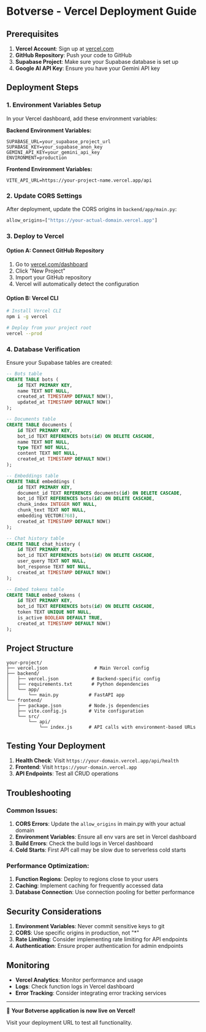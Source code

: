 # Botverse - Vercel Deployment Guide

## Prerequisites

1. **Vercel Account**: Sign up at [vercel.com](https://vercel.com)
2. **GitHub Repository**: Push your code to GitHub
3. **Supabase Project**: Make sure your Supabase database is set up
4. **Google AI API Key**: Ensure you have your Gemini API key

## Deployment Steps

### 1. Environment Variables Setup

In your Vercel dashboard, add these environment variables:

**Backend Environment Variables:**
```
SUPABASE_URL=your_supabase_project_url
SUPABASE_KEY=your_supabase_anon_key
GEMINI_API_KEY=your_gemini_api_key
ENVIRONMENT=production
```

**Frontend Environment Variables:**
```
VITE_API_URL=https://your-project-name.vercel.app/api
```

### 2. Update CORS Settings

After deployment, update the CORS origins in `backend/app/main.py`:

```python
allow_origins=["https://your-actual-domain.vercel.app"]
```

### 3. Deploy to Vercel

#### Option A: Connect GitHub Repository
1. Go to [vercel.com/dashboard](https://vercel.com/dashboard)
2. Click "New Project"
3. Import your GitHub repository
4. Vercel will automatically detect the configuration

#### Option B: Vercel CLI
```bash
# Install Vercel CLI
npm i -g vercel

# Deploy from your project root
vercel --prod
```

### 4. Database Verification

Ensure your Supabase tables are created:

```sql
-- Bots table
CREATE TABLE bots (
    id TEXT PRIMARY KEY,
    name TEXT NOT NULL,
    created_at TIMESTAMP DEFAULT NOW(),
    updated_at TIMESTAMP DEFAULT NOW()
);

-- Documents table
CREATE TABLE documents (
    id TEXT PRIMARY KEY,
    bot_id TEXT REFERENCES bots(id) ON DELETE CASCADE,
    name TEXT NOT NULL,
    type TEXT NOT NULL,
    content TEXT NOT NULL,
    created_at TIMESTAMP DEFAULT NOW()
);

-- Embeddings table
CREATE TABLE embeddings (
    id TEXT PRIMARY KEY,
    document_id TEXT REFERENCES documents(id) ON DELETE CASCADE,
    bot_id TEXT REFERENCES bots(id) ON DELETE CASCADE,
    chunk_index INTEGER NOT NULL,
    chunk_text TEXT NOT NULL,
    embedding VECTOR(768),
    created_at TIMESTAMP DEFAULT NOW()
);

-- Chat history table
CREATE TABLE chat_history (
    id TEXT PRIMARY KEY,
    bot_id TEXT REFERENCES bots(id) ON DELETE CASCADE,
    user_query TEXT NOT NULL,
    bot_response TEXT NOT NULL,
    created_at TIMESTAMP DEFAULT NOW()
);

-- Embed tokens table
CREATE TABLE embed_tokens (
    id TEXT PRIMARY KEY,
    bot_id TEXT REFERENCES bots(id) ON DELETE CASCADE,
    token TEXT UNIQUE NOT NULL,
    is_active BOOLEAN DEFAULT TRUE,
    created_at TIMESTAMP DEFAULT NOW()
);
```

## Project Structure

```
your-project/
├── vercel.json                 # Main Vercel config
├── backend/
│   ├── vercel.json            # Backend-specific config
│   ├── requirements.txt       # Python dependencies
│   └── app/
│       └── main.py           # FastAPI app
└── frontend/
    ├── package.json          # Node.js dependencies
    ├── vite.config.js        # Vite configuration
    └── src/
        └── api/
            └── index.js      # API calls with environment-based URLs
```

## Testing Your Deployment

1. **Health Check**: Visit `https://your-domain.vercel.app/api/health`
2. **Frontend**: Visit `https://your-domain.vercel.app`
3. **API Endpoints**: Test all CRUD operations

## Troubleshooting

### Common Issues:

1. **CORS Errors**: Update the `allow_origins` in main.py with your actual domain
2. **Environment Variables**: Ensure all env vars are set in Vercel dashboard
3. **Build Errors**: Check the build logs in Vercel dashboard
4. **Cold Starts**: First API call may be slow due to serverless cold starts

### Performance Optimization:

1. **Function Regions**: Deploy to regions close to your users
2. **Caching**: Implement caching for frequently accessed data
3. **Database Connection**: Use connection pooling for better performance

## Security Considerations

1. **Environment Variables**: Never commit sensitive keys to git
2. **CORS**: Use specific origins in production, not "*"
3. **Rate Limiting**: Consider implementing rate limiting for API endpoints
4. **Authentication**: Ensure proper authentication for admin endpoints

## Monitoring

- **Vercel Analytics**: Monitor performance and usage
- **Logs**: Check function logs in Vercel dashboard
- **Error Tracking**: Consider integrating error tracking services

---

🎉 **Your Botverse application is now live on Vercel!**

Visit your deployment URL to test all functionality. 